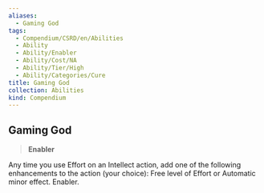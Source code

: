 ```yaml
---
aliases:
  - Gaming God
tags:
  - Compendium/CSRD/en/Abilities
  - Ability
  - Ability/Enabler
  - Ability/Cost/NA
  - Ability/Tier/High
  - Ability/Categories/Cure
title: Gaming God
collection: Abilities
kind: Compendium
---
```

## Gaming God  
>**Enabler**
  
Any time you use Effort on an Intellect action, add one of the following enhancements to the action (your choice): Free level of Effort or Automatic minor effect. Enabler.